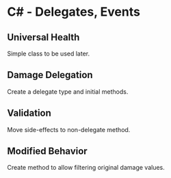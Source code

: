 # C# - Delegates, Events

## Universal Health
Simple class to be used later.

## Damage Delegation
Create a delegate type and initial methods.

## Validation
Move side-effects to non-delegate method.

## Modified Behavior
Create method to allow filtering original damage values.
